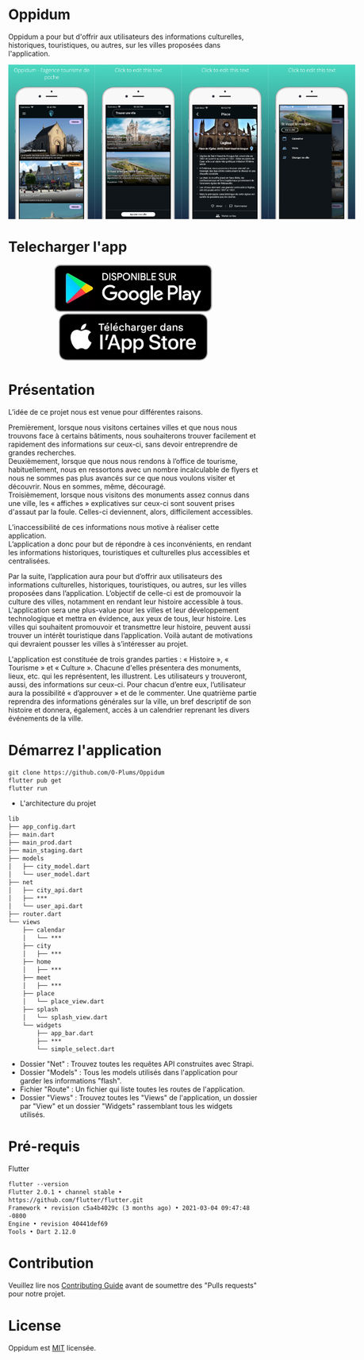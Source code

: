 # Oppidum

Oppidum a pour but d'offrir aux utilisateurs des informations culturelles, historiques, touristiques, ou autres, sur les villes proposées dans l'application.

<div style='display:flex;flex-direction:row'>
<img src="https://github.com/O-Plums/Oppidum/blob/main/repo_images/screenshot1.png" width="175" height="auto" />
<img src="https://github.com/O-Plums/Oppidum/blob/main/repo_images/screenshot2.png" width="175" height="auto" />
<img src="https://github.com/O-Plums/Oppidum/blob/main/repo_images/screenshot3.png" width="175" height="auto" />
<img src="https://github.com/O-Plums/Oppidum/blob/main/repo_images/screenshot4.png" width="175" height="auto" />
</div>

# Telecharger l'app
<p align="center">
  <a href="https://play.google.com/store/apps/details?id=com.oppidum.app">
    <img src="https://github.com/O-Plums/Oppidum/blob/main/repo_images/playstore.png" width="318px" alt="android logo" />
  </a>
     <a href="https://apps.apple.com/us/app/oppidum/id1574072581">
    <img src="https://github.com/O-Plums/Oppidum/blob/main/repo_images/appstore.png" width="300px" alt="ios logo" />
  </a>
</p>


# Présentation

L’idée de ce projet nous est venue pour différentes raisons. 

Premièrement, lorsque nous visitons certaines villes et que nous nous trouvons face à certains bâtiments, nous souhaiterons trouver facilement et rapidement des informations sur ceux-ci, sans devoir entreprendre de grandes recherches. \
Deuxièmement, lorsque que nous nous rendons à l’office de tourisme, habituellement, nous en ressortons avec un nombre incalculable de flyers et nous ne sommes pas plus avancés sur ce que nous voulons visiter et découvrir. Nous en sommes, même, découragé. \
Troisièmement, lorsque nous visitons des monuments assez connus dans une ville, les « affiches » explicatives sur ceux-ci sont souvent prises d'assaut par la foule. Celles-ci deviennent, alors, difficilement accessibles. 

L’inaccessibilité de ces informations nous motive à réaliser cette application. \
L’application a donc pour but de répondre à ces inconvénients, en rendant les informations historiques, touristiques et culturelles plus accessibles et centralisées.

Par la suite, l’application aura pour but d’offrir aux utilisateurs des informations culturelles, historiques, touristiques, ou autres, sur les villes proposées dans l’application. L’objectif de celle-ci est de promouvoir la culture des villes, notamment en rendant leur histoire accessible à tous. L'application sera une plus-value pour les villes et leur développement technologique et mettra en évidence, aux yeux de tous, leur histoire. Les villes qui souhaitent promouvoir et transmettre leur histoire, peuvent aussi trouver un intérêt touristique dans l’application. Voilà autant de motivations qui devraient pousser les villes à s’intéresser au projet. 

L'application est constituée de trois grandes parties : « Histoire », « Tourisme » et « Culture ». Chacune d'elles présentera des monuments, lieux, etc. qui les représentent, les illustrent. Les utilisateurs y trouveront, aussi, des informations sur ceux-ci. Pour chacun d’entre eux, l’utilisateur aura la possibilité « d’approuver » et de le commenter. Une quatrième partie reprendra des informations générales sur la ville, un bref descriptif de son histoire et donnera, également, accès à un calendrier reprenant les divers événements de la ville.

# Démarrez l'application

```
git clone https://github.com/O-Plums/Oppidum
flutter pub get
flutter run
```
* L'architecture du projet
```
lib
├── app_config.dart 
├── main.dart
├── main_prod.dart
├── main_staging.dart
├── models
│   ├── city_model.dart
│   └── user_model.dart
├── net 
│   ├── city_api.dart
│   ├── ***
│   └── user_api.dart
├── router.dart
└── views
    ├── calendar
    │   └── ***
    ├── city
    │   ├── ***
    ├── home
    │   ├── ***
    ├── meet
    │   ├── ***
    ├── place
    │   └── place_view.dart
    ├── splash
    │   └── splash_view.dart
    └── widgets
        ├── app_bar.dart
        ├── ***
        └── simple_select.dart
```
* Dossier "Net" : Trouvez toutes les requêtes API construites avec Strapi.
* Dossier "Models" : Tous les models utilisés dans l'application pour garder les informations "flash".
* Fichier "Route" : Un fichier qui liste toutes les routes de l'application.
* Dossier "Views" : Trouvez toutes les "Views" de l'application, un dossier par "View" et un dossier "Widgets" rassemblant tous les widgets utilisés.

# Pré-requis

Flutter
```
flutter --version
Flutter 2.0.1 • channel stable • https://github.com/flutter/flutter.git
Framework • revision c5a4b4029c (3 months ago) • 2021-03-04 09:47:48 -0800
Engine • revision 40441def69
Tools • Dart 2.12.0
```

# Contribution

Veuillez lire nos [Contributing Guide](https://github.com/O-Plums/Oppidum/blob/main/CONTRIBUTING.md) avant de soumettre des "Pulls requests" pour notre projet.

# License

Oppidum est [MIT](https://github.com/O-Plums/Oppidum/blob/main/LICENSE) licensée.
